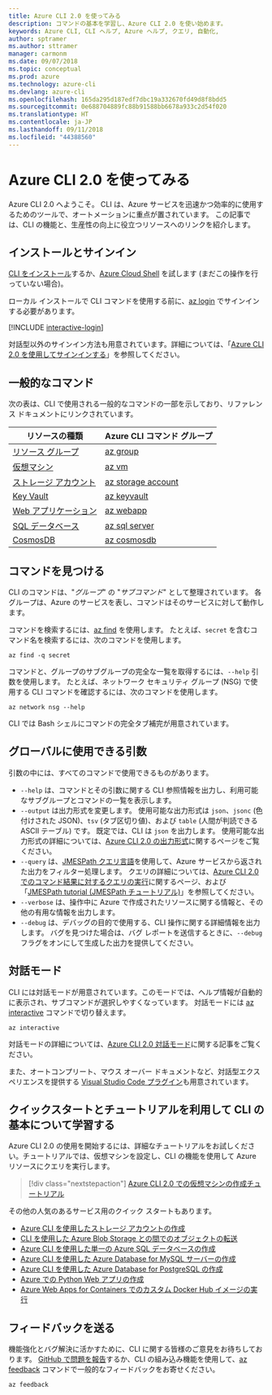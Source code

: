 ```yaml
---
title: Azure CLI 2.0 を使ってみる
description: コマンドの基本を学習し、Azure CLI 2.0 を使い始めます。
keywords: Azure CLI, CLI ヘルプ, Azure ヘルプ, クエリ, 自動化,
author: sptramer
ms.author: sttramer
manager: carmonm
ms.date: 09/07/2018
ms.topic: conceptual
ms.prod: azure
ms.technology: azure-cli
ms.devlang: azure-cli
ms.openlocfilehash: 165da295d187edf7dbc19a332670fd49d8f8bdd5
ms.sourcegitcommit: 0e688704889fc88b91588bb6678a933c2d54f020
ms.translationtype: HT
ms.contentlocale: ja-JP
ms.lasthandoff: 09/11/2018
ms.locfileid: "44388560"
---
```

# <a name="get-started-with-azure-cli-20"></a>Azure CLI 2.0 を使ってみる

Azure CLI 2.0 へようこそ。 CLI は、Azure サービスを迅速かつ効率的に使用するためのツールで、オートメーションに重点が置されています。 この記事では、CLI の機能と、生産性の向上に役立つリソースへのリンクを紹介します。

## <a name="install-and-sign-in"></a>インストールとサインイン

[CLI をインストール](install-azure-cli.md)するか、[Azure Cloud Shell](/azure/cloud-shell/overview) を試します (まだこの操作を行っていない場合)。

ローカル インストールで CLI コマンドを使用する前に、[az login](/cli/azure/reference-index#az-login) でサインインする必要があります。

[!INCLUDE [interactive-login](includes/interactive-login.md)]

対話型以外のサインイン方法も用意されています。詳細については、「[Azure CLI 2.0 を使用してサインインする](authenticate-azure-cli.md)」を参照してください。

## <a name="common-commands"></a>一般的なコマンド

次の表は、CLI で使用される一般的なコマンドの一部を示しており、リファレンス ドキュメントにリンクされています。

| リソースの種類 | Azure CLI コマンド グループ |
|---------------|-------------------------|
| [リソース グループ](/azure/azure-resource-manager/resource-group-overview) | [az group](/cli/azure/group) |
| [仮想マシン](/azure/virtual-machines) | [az vm](/cli/azure/vm) |
| [ストレージ アカウント](/azure/storage/common/storage-introduction) | [az storage account](/cli/azure/storage/account) |
| [Key Vault](/azure/key-vault/key-vault-whatis) | [az keyvault](/cli/azure/keyvault) |
| [Web アプリケーション](/azure/app-service) | [az webapp](/cli/azure/webapp) |
| [SQL データベース](/azure/sql-database) | [az sql server](/cli/azure/sql/server) |
| [CosmosDB](/azure/cosmos-db) | [az cosmosdb](/cli/azure/cosmosdb) |

## <a name="finding-commands"></a>コマンドを見つける

CLI のコマンドは、"_グループ_" の "_サブコマンド_" として整理されています。 各グループは、Azure のサービスを表し、コマンドはそのサービスに対して動作します。

コマンドを検索するには、[az find](/cli/azure/reference-index#az-find) を使用します。 たとえば、`secret` を含むコマンド名を検索するには、次のコマンドを使用します。

```azurecli-interactive
az find -q secret
```

コマンドと、グループのサブグループの完全な一覧を取得するには、`--help` 引数を使用します。 たとえば、ネットワーク セキュリティ グループ (NSG) で使用する CLI コマンドを確認するには、次のコマンドを使用します。

```azurecli-interactive
az network nsg --help
```

CLI では Bash シェルにコマンドの完全タブ補完が用意されています。

## <a name="globally-available-arguments"></a>グローバルに使用できる引数

引数の中には、すべてのコマンドで使用できるものがあります。

* `--help` は、コマンドとその引数に関する CLI 参照情報を出力し、利用可能なサブグループとコマンドの一覧を表示します。
* `--output` は出力形式を変更します。 使用可能な出力形式は `json`、`jsonc` (色付けされた JSON)、`tsv` (タブ区切り値)、および `table` (人間が判読できる ASCII テーブル) です。 既定では、CLI は `json` を出力します。 使用可能な出力形式の詳細については、[Azure CLI 2.0 の出力形式](format-output-azure-cli.md)に関するページをご覧ください。
* `--query` は、[JMESPath クエリ言語](http://jmespath.org/)を使用して、Azure サービスから返された出力をフィルター処理します。 クエリの詳細については、[Azure CLI 2.0 でのコマンド結果に対するクエリの実行](query-azure-cli.md)に関するページ、および「[JMESPath tutorial (JMESPath チュートリアル)](http://jmespath.org/tutorial.html)」を参照してください。
* `--verbose` は、操作中に Azure で作成されたリソースに関する情報と、その他の有用な情報を出力します。
* `--debug` は、デバッグの目的で使用する、CLI 操作に関する詳細情報を出力します。 バグを見つけた場合は、バグ レポートを送信するときに、`--debug` フラグをオンにして生成した出力を提供してください。

## <a name="interactive-mode"></a>対話モード

CLI には対話モードが用意されています。このモードでは、ヘルプ情報が自動的に表示され、サブコマンドが選択しやすくなっています。 対話モードには [az interactive](/cli/azure/reference-index#az-interactive) コマンドで切り替えます。

```azurecli-interactive
az interactive
```

対話モードの詳細については、[Azure CLI 2.0 対話モード](interactive-azure-cli.md)に関する記事をご覧ください。

また、オートコンプリート、マウス オーバー ドキュメントなど、対話型エクスペリエンスを提供する [Visual Studio Code プラグイン](https://marketplace.visualstudio.com/items?itemName=ms-vscode.azurecli)も用意されています。

## <a name="learn-cli-basics-with-quickstarts-and-tutorials"></a>クイックスタートとチュートリアルを利用して CLI の基本について学習する

Azure CLI 2.0 の使用を開始するには、詳細なチュートリアルをお試しください。チュートリアルでは、仮想マシンを設定し、CLI の機能を使用して Azure リソースにクエリを実行します。

> [!div class="nextstepaction"]
> [Azure CLI 2.0 での仮想マシンの作成チュートリアル](azure-cli-vm-tutorial.yml)

その他の人気のあるサービス用のクイック スタートもあります。

* [Azure CLI を使用したストレージ アカウントの作成](/azure/storage/common/storage-quickstart-create-storage-account-cli)
* [CLI を使用した Azure Blob Storage との間でのオブジェクトの転送](/azure/storage/blobs/storage-quickstart-blobs-cli)
* [Azure CLI を使用した単一の Azure SQL データベースの作成](/azure/sql-database/sql-database-get-started-cli)
* [Azure CLI を使用した Azure Database for MySQL サーバーの作成](/azure/mysql/quickstart-create-mysql-server-database-using-azure-cli)
* [Azure CLI を使用した Azure Database for PostgreSQL の作成](/azure/postgresql/quickstart-create-server-database-azure-cli)
* [Azure での Python Web アプリの作成](/azure/app-service/app-service-web-get-started-python)
* [Azure Web Apps for Containers でのカスタム Docker Hub イメージの実行](/azure/app-service/containers/quickstart-custom-docker-image)

## <a name="give-feedback"></a>フィードバックを送る

機能強化とバグ解決に活かすために、CLI に関する皆様のご意見をお待ちしております。 [GitHub で問題を報告](https://github.com/azure/azure-cli/issues)するか、CLI の組み込み機能を使用して、[az feedback](/cli/azure/reference-index#az-feedback) コマンドで一般的なフィードバックをお寄せください。

```azurecli-interactive
az feedback
```
